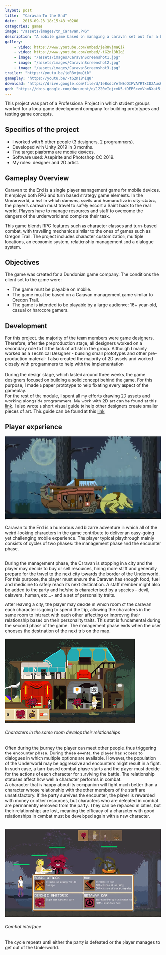 ```yaml
---
layout: post
title:  "Caravan To the End"
date:   2016-09-23 18:15:43 +0200
categories: games
image: "/assets/images/tn_Caravan.PNG"
description: "A mobile game based on managing a caravan set out for a bizarre voyage"
gallery:
    - video: https://www.youtube.com/embed/jeR8vjmaQik
    - video: https://www.youtube.com/embed/-tG2n18hIq8
    - image: "/assets/images/CaravanScreenshot1.jpg"
    - image: "/assets/images/CaravanScreenshot2.jpg"
    - image: "/assets/images/CaravanScreenshot3.jpg"
trailer: "https://youtu.be/jeR8vjmaQik"
gameplay: "https://youtu.be/-tG2n18hIq8"
download: "https://drive.google.com/file/d/1eBsdcYefNBdOIFVAYRTxIDZAusQxO6no/preview/"
gdd: "https://docs.google.com/document/d/1220eIejcmK5-tDEPScvmVhmNXat5jiPufRTYkXn4VAA/edit#heading=h.qmnpiv8i8d7q"
---
```


This project was part of a Professional Project in which student groups worked for a local game development company for building prototypes and testing game concepts.

## Specifics of the project

- I worked with 5 other people (3 designers, 2 programmers).
- Developed with Unity 2019 in 3 months.
- The target platforms are mobile devices.
- Software used: Asepirite and Photoshop CC 2019.
- My roles: designer and 2D artist.

##  Gameplay Overview

Caravan to the End is a single player management game for mobile devices. It employs both RPG and turn based strategy game elements. In the Underworld, a hell in which demons, devils and humans live in city-states, the player’s caravan must travel to safely escort a Saint back to the real world. Players have to manage resources and staff to overcome the dangers of the underworld and complete their task.

This game blends RPG features such as character classes and turn-based combat, with travelling mechanics similar to the ones of games such as Oregon Trail. The project includes character customization, multiple locations, an economic system, relationship management and a dialogue system.

## Objectives

The game was created for a Dundonian game company. The conditions the client set to the game were:
- The game must be playable on mobile.
- The game must be based on a Caravan management game similar to Oregon Trail.
- The game is intended to be playable by a large audience: 16+ year-old, casual or hardcore gamers.

## Development

For this project. the majority of the team members were game designers. Therefore, after the preproduction stage, all designers worked on a secondary role to fill the lack of artists in the group. Although I mainly worked as a Technical Designer - building small prototypes and other pre-production material-  I also created the majority of 2D assets and worked closely with programmers to help with the implementation.<br><br>
During the design stage, which lasted around three weeks,  the game designers focused on building a solid concept behind the game. For this purpose, I made a paper prototype to help fixating every aspect of the gameplay.<br>
For the rest of the module, I spent all my efforts drawing 2D assets and working alongside programmers. My work with 2D art can be found at this [link](https://docs.google.com/document/d/1VDcMwlx-2R0bZPVPG8BOrLjG_7cEkLUpau_JEw6U-sc/edit?usp=sharing). I also wrote a short visual guide to help other designers create smaller pieces of art. This guide can be found at this [link](https://docs.google.com/document/d/1e3SKPG2BHH4xRPQ9R4mNEU3egTuTHNPhKF8pj1WJNtU/edit?usp=sharing)


## Player experience

<img src="\assets\images\caravanScreenGeneral.png" class="img-fluid rounded" alt="Responsive image">

Caravan to the End is a humorous and bizarre adventure in which all of the weird-looking characters in the game contribute to deliver an easy-going yet challenging mobile experience. The player typical playthrough mainly consists of cycles of two phases: the management phase and the encounter phase.<br><br>

During the management phase, the Caravan is stopping in a city and the player may decide to buy or sell resources, hiring more staff and generally prepare for the travel to the next city towards the border of the Underworld. For this purpose, the player must ensure the Caravan has enough food, fuel and medicine to safely reach its next destination. A staff member might also be added to the party and he/she is characterised by a species – devil, calavera, human, etc…- and a set of personality traits.


<div class="row">
<div class="col">
After leaving a city, the player may decide in which room of the caravan each character is going to spend the trip, allowing the characters in the same room to interact with each other, affecting or improving their relationship based on their personality traits. This stat is fundamental during the second phase of the game. The management phase ends when the user chooses the destination of the next trip on the map.<br><br>
</div>
<div class="col">
<img src="\assets\images\caravanRelationships.PNG" class="img-fluid rounded" alt="Responsive image">
<h6>Characters in the same room develop their relationships</h6>
</div>
</div>
Often during the journey the player can meet other people, thus triggering the encounter phase. During these events, the player has access to dialogues in which multiple options are available. However, the population of the Underworld may be aggressive and encounters might result in a fight. In such case, a turn-based combat phase starts and the player must decide for the actions of each character for surviving the battle. The relationship statuses affect how well a character performs in combat.

<div class="row">
<div class="col">
 A character that is happy about its companion will fight much better than a character whose relationship with the other members of the staff are unsatisfactory. If the party survives the encounter, the player is rewarded with money or other resources, but characters who are defeated in combat are permanently removed from the party. They can be replaced in cities, but their relationships are lost, meaning the efficacy of a character with good relationships in combat must be developed again with a new character.<br><br><br>
</div>
<div class="col">
<img src="\assets\images\caravanFightScreen.PNG" class="img-fluid rounded" alt="Responsive image">
<h6>Combat interface</h6>
</div>
</div>

The cycle repeats until either the party is defeated or the player manages to get out of the Underworld.
